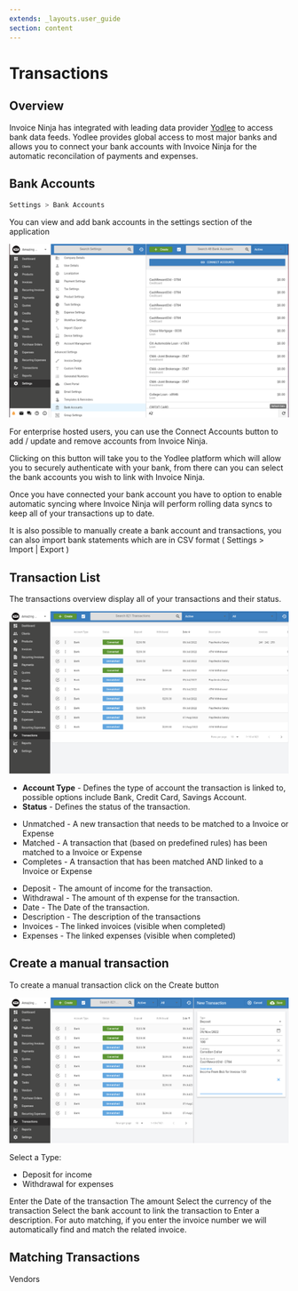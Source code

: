 ```yaml
---
extends: _layouts.user_guide
section: content
---
```


# Transactions

## Overview

Invoice Ninja has integrated with leading data provider [Yodlee](https://www.yodlee.com/) to access bank data feeds. Yodlee provides global access to most major banks and allows you to connect your bank accounts with Invoice Ninja for the automatic reconcilation of payments and expenses.

## Bank Accounts

```bash
Settings > Bank Accounts
```

You can view and add bank accounts in the settings section of the application

![alt text](/assets/images/transactions/bank_account_list.png "Bank Accounts")

For enterprise hosted users, you can use the Connect Accounts button to add / update and remove accounts from Invoice Ninja.

Clicking on this button will take you to the Yodlee platform which will allow you to securely authenticate with your bank, from there can you can select the bank accounts you wish to link with Invoice Ninja.

Once you have connected your bank account you have to option to enable automatic syncing where Invoice Ninja will perform rolling data syncs to keep all of your transactions up to date.

It is also possible to manually create a bank account and transactions, you can also import bank statements which are in CSV format ( Settings > Import | Export ) 

## Transaction List

The transactions overview display all of your transactions and their status.

![alt text](/assets/images/transactions/transaction_list.png "Transaction Overview")

* **Account Type** - Defines the type of account the transaction is linked to, possible options include Bank, Credit Card, Savings Account.
* **Status** - Defines the status of the transaction.
 - Unmatched - A new transaction that needs to be matched to a Invoice or Expense
 - Matched - A transaction that (based on predefined rules) has been matched to a Invoice or Expense
 - Completes - A transaction that has been matched AND linked to a Invoice or Expense
* Deposit - The amount of income for the transaction.
* Withdrawal - The amount of th expense for the transaction.
* Date - The Date of the transaction.
* Description - The description of the transactions
* Invoices - The linked invoices (visible when completed)
* Expenses - The linked expenses (visible when completed)

## Create a manual transaction

To create a manual transaction click on the Create button

![alt text](/assets/images/transactions/new_transaction.png "Create a manual transaction")

Select a Type:

 - Deposit for income
 - Withdrawal for expenses

Enter the Date of the transaction
The amount
Select the currency of the transaction
Select the bank account to link the transaction to
Enter a description. For auto matching, if you enter the invoice number we will automatically find and match the related invoice.

## Matching Transactions


<x-next url=/docs/vendors>Vendors</x-next>
